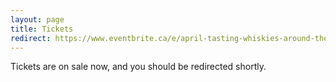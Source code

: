 ```yaml
---
layout: page
title: Tickets
redirect: https://www.eventbrite.ca/e/april-tasting-whiskies-around-the-world-tickets-10964139035
---
```


Tickets are on sale now, and you should be redirected shortly.
